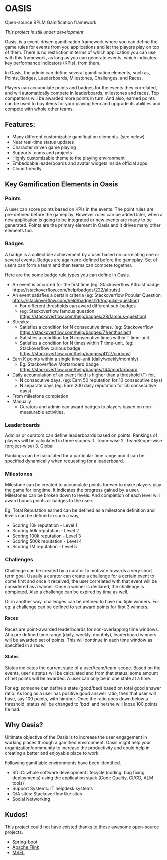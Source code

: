 # OASIS
Open-source BPLM Gamification framework

_This project is still under development_

Oasis, is a event-driven gamification framework where you can define the game rules for events
from you applications and let the players play on top of them.
There is no restriction in terms of which application you can use with this framework, as long as
you can generate events, which indicates key performance indicators (KPIs), from them.

In Oasis, the admin can define several gamification elements, such as, Points, Badges, Leaderboards,
Milestones, Challenges, and Races.

Players can accumulate points and badges for the events they correlated,
and will automatically compete in leaderboards, milestones and races.
Top competitors will be awarded more points in turn.
And also, earned points can be used to buy items for your playing hero and upgrade its abilities and compete
with whole other teams.

## Features:
  * Many different customizable gamification elements. (see below)
  * Near real-time status updates
  * Character driven game playing
  * Supports teams and projects
  * Highly customizable theme to the playing environment
  * Embeddable leaderboards and avatar widgets inside official apps
  * Cloud friendly

## Key Gamification Elements in Oasis

### Points
A user can score points based on KPIs in the events. The point rules are pre-defined
before the gameplay. However rules can be added later, when a new application is going to be integrated
or new events are ready to be generated.
Points are the primary element in Oasis and it drives many other elements too.

### Badges
A badge is a collectible achievement by a user based on correlating one or several
events. Badges are again pre-defined before the gameplay. Set of users can form a team
and then teams can compete together.

Here are the some badge rule types you can define in Oasis.
  * An event is occurred for the first time (eg: Stackoverflow Altruist badge https://stackoverflow.com/help/badges/222/altruist)
  * An event satisfies a certain criteria (eg: Stackoverflow Popular Question https://stackoverflow.com/help/badges/26/popular-question)
     * For different thresholds can award different sub-badges
     * (eg: Stackoverflow famous question https://stackoverflow.com/help/badges/28/famous-question)
  * Streaks:
     * Satisfies a condition for N consecutive times. (eg: Stackoverflow https://stackoverflow.com/help/badges/71/enthusiast)
     * Satisfies a condition for N consecutive times within T time-unit.
     * Satisfies a condition for N times within T time-unit. (eg: Stackoverflow curious badge https://stackoverflow.com/help/badges/4127/curious)
  * Earn K points within a single time-unit (daily/weekly/monthly)
     * Eg: Stackoverflow Mortarboard badge https://stackoverflow.com/help/badges/144/mortarboard
  * Daily accumulation of an event field is higher than a threshold (T) for,
     * N consecutive days. (eg: Earn 50 reputation for 10 consecutive days)
     * N separate days (eg: Earn 200 daily reputation for 50 consecutive days)
  * From milestone completion
  * Manually
     * Curators and admin can award badges to players based on non-measurable activities.

### Leaderboards
Admins or curators can define leaderboards based on points.
Rankings of players will be calculated in three scopes.
    1. Team-wise
    2. TeamScope-wise (project-wise)
    3. Global

Rankings can be calculated for a particular time range and it can be specified dynamically
when requesting for a leaderboard.

### Milestones
Milestone can be created to accumulate points forever to make players play the game for longtime.
It indicates the progress gained by a user. Milestones can be broken down to
levels. And completion of each level will award bonus points or badges to the users.

Eg: Total Reputation earned can be defined as a milestone definition and levels
can be defined in such a way,
  * Scoring 10k reputation - Level 1
  * Scoring 50k reputation - Level 2
  * Scoring 100k reputation - Level 3
  * Scoring 500k reputation - Level 4
  * Scoring 1M reputation - Level 5

### Challenges
Challenge can be created by a curator to motivate towards a very short term goal. Usually
a curator can create a challenge for a certain event to come first and once it received,
the user correlated with that event will be considered as a winner. Once a winner is declared,
the challenge is completed. Also a challenge can be expired by time as well.

Or in another way, challenges can be defined to have multiple winners. For eg:
a challenge can be defined to set award points for first 3 winners.

#### Races
Races are point-awarded leaderboards for non-overlapping time windows. At a pre defined time range
(daily, weekly, monthly), leaderboard winners will be awarded set of points. This will
continue in each time window as specified in a race.

#### States
States indicates the current state of a user/team/team-scope. Based on the events, user's
status will be calculated and from that status, some amount of net points will be awarded.
A user can only be in one state at a time.

For eg: someone can define a state (good/bad) based on total good answer ratio. As long as
a user has positive good answer ratio, then that user will have, say 100 points, with him/her.
Once the ratio goes down below a threshold, status will be changed to _'bad'_ and he/she will
loose 100 points he had.

## Why Oasis?

Ultimate objective of the Oasis is to increase the user engagement in working places
through a gamified environment. Oasis might help your organization/community to increase the productivity
and could help in creating a better and enjoyable place to work.

Following gamifiable environments have been identified.
   - SDLC: whole software development lifecycle (coding, bug fixing, deployments) using the
   application stack (Code Quality, CI/CD, ALM tools)
   - Support Systems: IT helpdesk systems
   - Q/A sites: Stackoverflow like sites
   - Social Networking

## Kudos!

This project could not have existed thanks to these awesome open-source projects.

  * [Spring-boot](https://spring.io/projects/spring-boot)
  * [Apache Flink](https://flink.apache.org/)
  * [MVEL](https://github.com/mvel/mvel)

